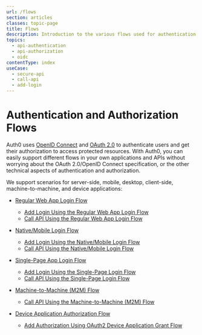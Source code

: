 ```yaml
---
url: /flows
section: articles
classes: topic-page
title: Flows
description: Introduction to the various flows used for authentication and authorization of applications and APIs.
topics:
  - api-authentication
  - api-authorization
  - oidc
contentType: index
useCase:
  - secure-api
  - call-api
  - add-login
---
```


# Authentication and Authorization Flows

Auth0 uses [OpenID Connect](/protocols/oidc) and [OAuth 2.0](/protocols/oauth2) to authenticate users and get their authorization to access protected resources. With Auth0, you can easily support different flows in your own applications and APIs without worrying about the OAuth 2.0/OpenID Connect specification, or the other technical aspects of authentication and authorization.

We support scenarios for server-side, mobile, desktop, client-side, machine-to-machine, and device applications:

* [Regular Web App Login Flow](/flows/concepts/regular-web-app-login-flow)
  * [Add Login Using the Regular Web App Login Flow](/flows/guides/regular-web-app-login-flow/add-login-using-regular-web-app-login-flow)
  * [Call API Using the Regular Web App Login Flow](/flows/guides/regular-web-app-login-flow/call-api-using-regular-web-app-login-flow)
  
* [Native/Mobile Login Flow](/flows/concepts/mobile-login-flow)
  * [Add Login Using the Native/Mobile Login Flow](/flows/guides/mobile-login-flow/add-login-using-mobile-login-flow)
  * [Call API Using the Native/Mobile Login Flow](/flows/guides/mobile-login-flow/call-api-using-mobile-login-flow)
  
* [Single-Page App Login Flow](/flows/concepts/single-page-login-flow)
  * [Add Login Using the Single-Page Login Flow](/flows/guides/single-page-login-flow/add-login-using-single-page-login-flow)
  * [Call API Using the Single-Page Login Flow](/flows/guides/single-page-login-flow/call-api-using-single-page-login-flow)

* [Machine-to-Machine (M2M) Flow](/flows/concepts/m2m-flow)
  * [Call API Using the Machine-to-Machine (M2M) Flow](/flows/guides/m2m-flow/call-api-using-m2m-flow)

* [Device Application Authorization Flow](/flows/concepts/device-app-auth-flow)
  * [Add Authorization Using OAuth2 Device Application Grant Flow](/flows/guides/device-flow/add-auth-using-device-app-grant-flow)
